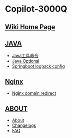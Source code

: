 # Copilot-3000Q

<!-- ***
![retropie_logo](images/dev-handbook.png)
*** -->

## [Wiki Home Page](https://github.com/inRemark/Copilot-3000Q/wiki)

## [JAVA](java/index.md)

* [Java工具命令](java/java-command)
* [Java Optional](java/java-optional.md)
* [Springboot logback config](logback/logback.md)

## [Nginx](nginx)

* [Nginx domain redirect](nginx/nginx-domain-redirect.md)

## [ABOUT](about/about.md)

* [About](about/about.md)
* [Changelogs](about/changelogs.md)
* [FAQ](about/FAQ.md)
